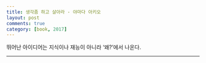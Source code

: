 ```yaml
---
title: 생각좀 하고 살아라 - 야마다 아키오
layout: post
comments: true
category: [book, 2017]
--- 
```



뛰어난 아이디어는 지식이나 재능이 아니라 ‘왜?’에서 나온다.



---
